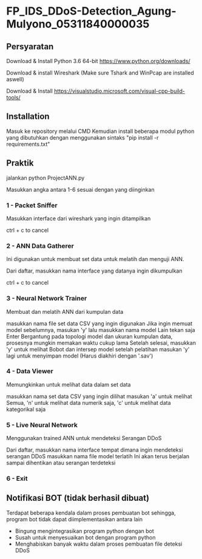 # FP_IDS_DDoS-Detection_Agung-Mulyono_05311840000035

## Persyaratan

Download & Install Python 3.6 64-bit https://www.python.org/downloads/

Download & install Wireshark (Make sure Tshark and WinPcap are installed aswell)

Download & Install https://visualstudio.microsoft.com/visual-cpp-build-tools/

## Installation

Masuk ke repository melalui CMD
Kemudian install beberapa modul python yang dibutuhkan dengan menggunakan sintaks "pip install -r requirements.txt"

## Praktik

jalankan python ProjectANN.py

Masukkan angka antara 1-6 sesuai dengan yang diinginkan

### 1 - Packet Sniffer
Masukkan interface dari wireshark yang ingin ditampilkan

ctrl + c to cancel

### 2 - ANN Data Gatherer
Ini digunakan untuk membuat set data untuk melatih dan menguji ANN.

Dari daftar, masukkan nama interface yang datanya ingin dikumpulkan

ctrl + c to cancel

### 3 - Neural Network Trainer
Membuat dan melatih ANN dari kumpulan data

masukkan nama file set data CSV yang ingin digunakan
Jika ingin memuat model sebelumnya, masukan 'y' lalu masukkan nama model
Lain tekan saja Enter
Bergantung pada topologi model dan ukuran kumpulan data, prosesnya mungkin memakan waktu cukup lama
Setelah selesai, masukkan 'y' untuk melihat Bobot dan intersep model setelah pelatihan
masukan 'y' lagi untuk menyimpan model (Harus diakhiri dengan '.sav')

### 4 - Data Viewer
Memungkinkan untuk melihat data dalam set data

masukkan nama set data CSV yang ingin dilihat
masukan 'a' untuk melihat Semua, 'n' untuk melihat data numerik saja, 'c' untuk melihat data kategorikal saja

### 5 - Live Neural Network
Menggunakan trained ANN untuk mendeteksi Serangan DDoS

Dari daftar, masukkan nama interface tempat dimana ingin mendeteksi serangan DDoS
masukkan nama file model terlatih
Ini akan terus berjalan sampai dihentikan atau serangan terdeteksi

### 6 - Exit

## Notifikasi BOT (tidak berhasil dibuat)
Terdapat beberapa kendala dalam proses pembuatan bot sehingga, program bot tidak dapat diimplementasikan antara lain
+ Bingung mengintegrasikan program python dengan bot
+ Susah untuk menyesuaikan bot dengan program python
+ Menghabiskan banyak waktu dalam proses pembuatan file deteksi DDoS



